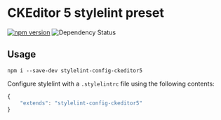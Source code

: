 CKEditor 5 stylelint preset
===========================

[![npm version](https://badge.fury.io/js/stylelint-config-ckeditor5.svg)](https://www.npmjs.com/package/stylelint-config-ckeditor5)
![Dependency Status](https://img.shields.io/librariesio/release/npm/stylelint-config-ckeditor5)

## Usage

```
npm i --save-dev stylelint-config-ckeditor5
```

Configure stylelint with a `.stylelintrc` file using the following contents:

```js
{
	"extends": "stylelint-config-ckeditor5"
}
```
